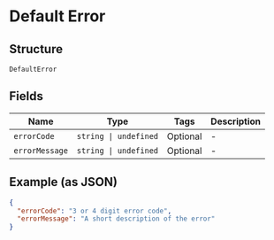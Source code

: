 
# Default Error

## Structure

`DefaultError`

## Fields

| Name | Type | Tags | Description |
|  --- | --- | --- | --- |
| `errorCode` | `string \| undefined` | Optional | - |
| `errorMessage` | `string \| undefined` | Optional | - |

## Example (as JSON)

```json
{
  "errorCode": "3 or 4 digit error code",
  "errorMessage": "A short description of the error"
}
```

